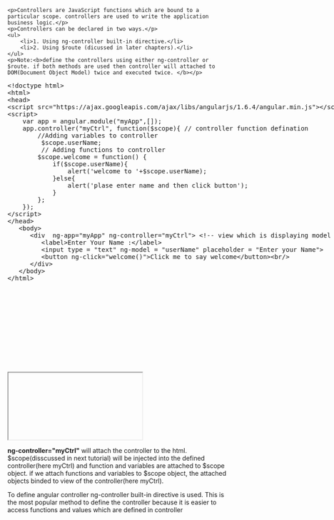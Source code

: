 
	<p>Controllers are JavaScript functions which are bound to a particular scope. controllers are used to write the application business logic.</p>
	<p>Controllers can be declared in two ways.</p>
	<ul>
		<li>1. Using ng-controller built-in directive.</li>
		<li>2. Using $route (dicussed in later chapters).</li>
	</ul>
	<p>Note:<b>define the controllers using either ng-controller or $route. if both methods are used then controller will attached to DOM(Document Object Model) twice and executed twice. </b></p>

<section>  
<div ui-ace ="{useWrapMode: 'true', showGutter : 'true', theme:'monokai', mode: 'html', previewId:'preview',
	onLoad: htmlcssjsContentOnLoaded,
	rendererOptions: { fontSize: 16 },
	advanced: { highlightActiveLine: true}
}" style="min-height:650px;"><xmp><!doctype html>
<html>
<head>
<script src="https://ajax.googleapis.com/ajax/libs/angularjs/1.6.4/angular.min.js"></script>
<script> 
	var app = angular.module("myApp",[]);
	app.controller("myCtrl", function($scope){ // controller function defination
		//Adding variables to controller
		 $scope.userName;
		 // Adding functions to controller
		$scope.welcome = function() {
			if($scope.userName){
				alert('welcome to '+$scope.userName);
			}else{
				alert('plase enter name and then click button');
			}
		};
	});
</script>
</head>
   <body> 
      <div  ng-app="myApp" ng-controller="myCtrl"> <!-- view which is displaying model data -->
         <label>Enter Your Name :</label>
         <input type = "text" ng-model = "userName" placeholder = "Enter your Name"> 
		 <button ng-click="welcome()">Click me to say welcome</button><br/>
      </div>
   </body>
</html></xmp>
</div>
<div>
	<iframe id="preview"></iframe>
</div>
</section>

<p><b>ng-controller="myCtrl"</b> will attach the controller to the html. $scope(disscussed in next tutorial) will be injected into the defined controller(here myCtrl) and function and variables are attached to $scope object. if we attach functions and variables to $scope object, the attached objects binded to view of the controller(here myCtrl). </p>

<p>To define angular controller ng-controller built-in directive is used. This is the most popular method to define the controller because it is easier to access functions and values which are defined in controller</p>

	
<!--
@CODE_START@@HTML@<html>
<body ng-app="myApp" ng-controller="myCtrl as ctrl">
	<button ng-click="ctrl.welcome()">welcome</button><br/>
</body>
<script src="angular.min.js"></script>
<script>
angular.module('myApp', []).controller('myCtrl', myCtrl);
function SettingsController1() {
  //Adding variables to controller
  this.name = 'Pioneer Coders';
}
// Adding functions to controller
myCtrl.prototype.welcome = function() {
  alert('welcome to'+this.name);
};
</script>
</html>@CODE_END@
<h5>Example 2</h5>
@CODE_START@@HTML@<html>
<body ng-app="myApp" ng-controller="myCtrl">
	<button ng-click="welcome()">welcome</button><br/>
</body>
<script src="angular.min.js"></script>
<script>
angular.module('myApp', []).controller('myCtrl', function($scope){
//Adding variables to controller
 $scope.name = 'Pioneer Coders';
 // Adding functions to controller
$scope.welcome = function() {
  alert('welcome to'+$scope.name);
};
});
</script>
</html>@CODE_END@
<h5>Example 3</h5>
@CODE_START@@HTML@<html>
<body ng-app="myApp" ng-controller="myCtrl">
	<button ng-click="welcome()">welcome</button><br/>
</body>
<script src="angular.min.js"></script>
<script>
angular.module('myApp', []).controller('myCtrl', ['$scope',function($scope){
//Adding variables to controller
 $scope.name = 'Pioneer Coders';
 // Adding functions to controller
$scope.welcome = function() {
  alert('welcome to'+$scope.name);
};
}]);
</script>
</html>@CODE_END@
<p><b>Note: </b>Example 1 or Example 2 is recomended to define angular controllers. </p>

<h5>What should not be written inside the angular controllers</h5>
<ul>
	<li>DOM(Document Object Model) manipulations should not in controller.</li>
	<li>Filter Outputs should not in controller.use angular Filters instead.</li>
	<li>Share code(the code which common and which can be shared) should not in controller. Instead user angular servces</li>
</ul>
-->

